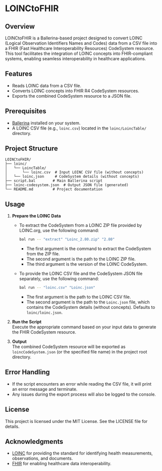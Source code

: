 # LOINCtoFHIR

## Overview

LOINCtoFHIR is a Ballerina-based project designed to convert LOINC (Logical Observation Identifiers Names and Codes) data from a CSV file into a FHIR (Fast Healthcare Interoperability Resources) CodeSystem resource. This tool facilitates the integration of LOINC concepts into FHIR-compliant systems, enabling seamless interoperability in healthcare applications.

## Features

- Reads LOINC data from a CSV file.
- Converts LOINC concepts into FHIR R4 CodeSystem resources.
- Exports the combined CodeSystem resource to a JSON file.

## Prerequisites

- [Ballerina](https://ballerina.io/) installed on your system.
- A LOINC CSV file (e.g., `loinc.csv`) located in the `loinc/LoincTable/` directory.

## Project Structure

``` structure
LOINCtoFHIR/
├── loinc/
│   └── LoincTable/
│       └── loinc.csv  # Input LOINC CSV file (without concepts)
│   └── loinc.json     # CodeSystem details (without concepts)
├── script.bal        # Main Ballerina script
├── loinc-codesystem.json  # Output JSON file (generated)
└── README.md         # Project documentation
```

## Usage

1. **Prepare the LOINC Data**  
   - To extract the CodeSystem from a LOINC ZIP file provided by LOINC.org, use the following command:

     ```bash
     bal run -- "extract" "Loinc_2.80.zip" "2.80"
     ```

     - The first argument is the command to extract the CodeSystem from the ZIP file.
     - The second argument is the path to the LOINC ZIP file.
     - The third argument is the version of the LOINC CodeSystem.

   - To provide the LOINC CSV file and the CodeSystem JSON file separately, use the following command:

     ```bash
     bal run -- "loinc.csv" "Loinc.json"
     ```

     - The first argument is the path to the LOINC CSV file.
     - The second argument is the path to the `Loinc.json` file, which contains the CodeSystem details (without concepts). Defaults to `loinc/loinc.json`.

2. **Run the Script**  
   Execute the appropriate command based on your input data to generate the FHIR CodeSystem resource.

3. **Output**  
   The combined CodeSystem resource will be exported as `loincCodeSystem.json` (or the specified file name) in the project root directory.

## Error Handling

- If the script encounters an error while reading the CSV file, it will print an error message and terminate.
- Any issues during the export process will also be logged to the console.

## License

This project is licensed under the MIT License. See the LICENSE file for details.

## Acknowledgments

- [LOINC](https://loinc.org/) for providing the standard for identifying health measurements, observations, and documents.
- [FHIR](https://www.hl7.org/fhir/) for enabling healthcare data interoperability.
